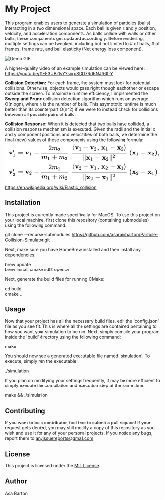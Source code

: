 # My Project

This program enables users to generate a simulation of particles (balls) interacting in a two dimensional
space. Each ball is given x and y position, velocity, and acceleration components. As balls collide with
walls or other balls, these components get updated accordingly. Before rendering, multiple settings can be 
tweaked, including but not limited to # of balls, # of frames, frame rate, and ball elasticity (Net 
energy loss component). 

![Demo GIF](build/Media/DemoSimulation.gif)

A higher-quality video of an example simulation can be viewed here:   
https://youtu.be/f1EE3UBr1vY?si=pSDD7Rd6NJf6If-Y

**Collision Detection:**
For each frame, the system must look for potential collisions. Otherwise, objects would pass right 
though eachother or escape outside the screen. To maximize runtime efficiency, I implemented the 
**Sweep and Prune** collision detection algorithm which runs on average O(nlogn), where n is the number of
balls. This asymptotic runtime is much better than its counterpart O(n^2) if we were to instead check 
for collisions between all possible pairs of balls.

**Collision Response:**
When it is detected that two balls have collided, a collision response mechanism is executed. Given the 
radii and the initial x and y component positions and velocitities of both balls, we determine the final 
(new) values of these components using the following formula:
![Collision Response Formulas Image](build/Media/Formulas.png)
https://en.wikipedia.org/wiki/Elastic_collision

## Installation

This project is currently made specifically for MacOS. To use this project on your local machine, 
first clone this repository (containing submodules) using the following command:

git clone --recurse-submodules https://github.com/asarainbarton/Particle-Collision-Simulator.git

Next, make sure you have HomeBrew installed and then install any dependencies:

brew update  
brew install cmake sdl2 opencv  

Next, generate the build files for running CMake:

cd build  
cmake ..  

## Usage

Now that your project has all the necessary build files, edit the 'config.json' file as you see fit.
This is where all the settings are contained pertaining to how you want your simulation to be run.
Next, simply compile your program inside the 'build' directory using the following command:

make

You should now see a generated executable file named 'simulation'. To execute, simply run the executable:

./simulation

If you plan on modifying your settings frequently, it may be more efficient to simply execute the 
compilation and execution step at the same time:

make && ./simulation

## Contributing

If you want to be a contributor, feel free to submit a pull request! If your request gets denied, you may
still modify a copy of this repository as you wish and use it for any of your personal projects. If you
notice any bugs, report them to anyissuereports@gmail.com

## License

This project is licensed under the [MIT License](LICENSE.txt).

## Author

Asa Barton

